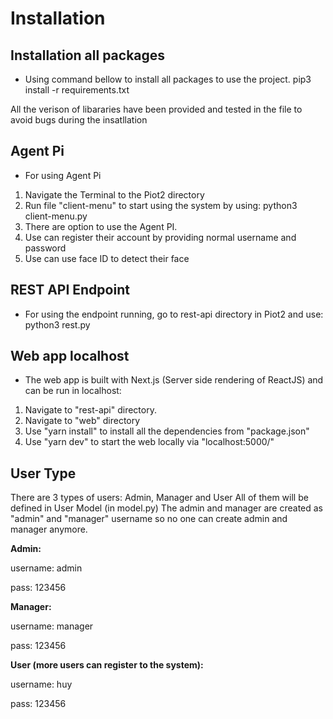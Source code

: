 Installation
=======================

Installation all packages
----------------------------------
* Using command bellow to install all packages to use the project. 
    pip3 install -r requirements.txt
    
All the verison of libararies have been provided and tested in the file to avoid bugs during the insatllation

Agent Pi
----------------------------------
* For using Agent Pi
1. Navigate the Terminal to the Piot2 directory
2. Run file "client-menu" to start using the system by using:
    python3 client-menu.py
3. There are option to use the Agent PI.
4. Use can register their account by providing normal username and password
5. Use can use face ID to detect their face

REST API Endpoint
----------------------------------
* For using the endpoint running, go to rest-api directory in Piot2 and use:
    python3 rest.py

Web app localhost
----------------------------------
* The web app is built with Next.js (Server side rendering of ReactJS) and can be run in localhost:
1. Navigate to "rest-api" directory.
2. Navigate to "web" directory
3. Use "yarn install" to install all the dependencies from "package.json"
4. Use "yarn dev" to start the web locally via "localhost:5000/<user-type>"

User Type
----------------------------------
There are 3 types of users: Admin, Manager and User
All of them will be defined in User Model (in model.py)
The admin and manager are created as "admin" and "manager" username so no one can create admin and manager anymore.

**Admin:** 

username: admin

pass: 123456


**Manager:**

username: manager

pass: 123456


**User (more users can register to the system):**

username: huy

pass: 123456

